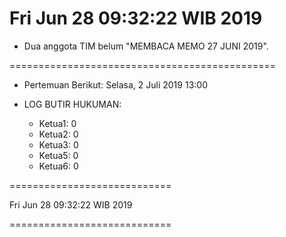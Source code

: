 ---
---

Fri Jun 28 09:32:22 WIB 2019
============================ 

* Dua anggota TIM belum "MEMBACA MEMO 27 JUNI 2019".

==============================================

* Pertemuan Berikut: Selasa, 2 Juli 2019 13:00

* LOG BUTIR HUKUMAN:
  * Ketua1: 0
  * Ketua2: 0
  * Ketua3: 0
  * Ketua5: 0
  * Ketua6: 0

============================

Fri Jun 28 09:32:22 WIB 2019

============================

